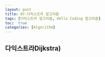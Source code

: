```yaml
---
layout: post
title: 07.다익스트라 알고리즘
tags: [다익스트라 알고리즘, Hello Coding 알고리즘]
toc:  true
categories: [Algorithm]
---
```


## 다익스트라Dijkstra)
